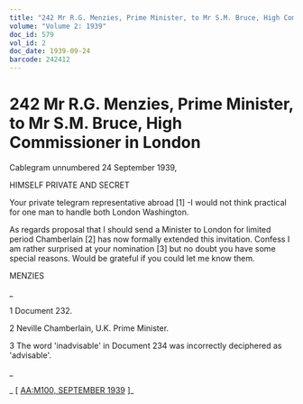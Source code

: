 ```yaml
---
title: "242 Mr R.G. Menzies, Prime Minister, to Mr S.M. Bruce, High Commissioner in London"
volume: "Volume 2: 1939"
doc_id: 579
vol_id: 2
doc_date: 1939-09-24
barcode: 242412
---
```


# 242 Mr R.G. Menzies, Prime Minister, to Mr S.M. Bruce, High Commissioner in London

Cablegram unnumbered 24 September 1939,

HIMSELF PRIVATE AND SECRET

Your private telegram representative abroad [1] -I would not think practical for one man to handle both London Washington.

As regards proposal that I should send a Minister to London for limited period Chamberlain [2] has now formally extended this invitation. Confess I am rather surprised at your nomination [3] but no doubt you have some special reasons. Would be grateful if you could let me know them.

MENZIES

_

1 Document 232.

2 Neville Chamberlain, U.K. Prime Minister.

3 The word 'inadvisable' in Document 234 was incorrectly deciphered as 'advisable'.

_

_ [ [AA:M100, SEPTEMBER 1939](http://www.naa.gov.au/cgi-bin/Search?O=I&Number=242412) ]_
